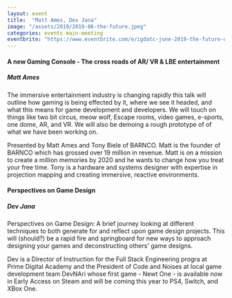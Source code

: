 ```yaml
---
layout: event
title:  "Matt Ames, Dev Jana"
image: "/assets/2019/2019-06-the-future.jpeg"
categories: events main-meeting
eventbrite: "https://www.eventbrite.com/e/igdatc-june-2019-the-future-of-immersive-entertainment-tickets-63063260911"
---
```


#### A new Gaming Console - The cross roads of AR/ VR & LBE entertainment
##### Matt Ames

The immersive entertainment industry is changing rapidly this talk will outline how gaming is being effected by it, where we see it headed, and what this means for game development and developers. We will touch on things like two bit circus, meow wolf, Escape rooms, video games, e-sports, one dome, AR, and VR. We will also be demoing a rough prototype of of what we have been working on.

Presented by Matt Ames and Tony Biele of BARNCO. Matt is the founder of BARNCO which has grossed over 19 million in revenue. Matt is on a mission to create a million memories by 2020 and he wants to change how you treat your free time. Tony is a hardware and systems designer with expertise in projection mapping and creating immersive, reactive environments.

#### Perspectives on Game Design
##### Dev Jana

Perspectives on Game Design: A brief journey looking at different techniques to both generate for and reflect upon game design projects. This will (should?) be a rapid fire and springboard for new ways to approach designing your games and deconstructing others' game designs.

Dev is a Director of Instruction for the Full Stack Engineering progra at Prime Digital Academy and the President of Code and Noises at local game development team DevNAri whose first game - Newt One - is available now in Early Access on Steam and will be coming this year to PS4, Switch, and XBox One.

